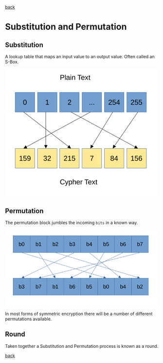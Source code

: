 [back](index.md)

# Substitution and Permutation

## Substitution

A lookup table that maps an input value to an output value. Often called an
S-Box.

![S Box](../images/sbox.png)

## Permutation

The permutation block jumbles the incoming `bits` in a known way.

![Permutation Block](../images/permutation.png)

In most forms of symmetric encryption there will be a number of different
permutations available.

## Round

Taken together a Substitution and Permutation process is known as a round.

[back](index.md)
